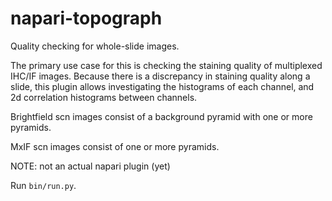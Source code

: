 # napari-topograph
Quality checking for whole-slide images.

The primary use case for this is checking the staining quality of multiplexed IHC/IF images. Because there is a discrepancy in staining quality along a slide, this plugin allows investigating the histograms of each channel, and 2d correlation histograms between channels.

Brightfield scn images consist of a background pyramid with one or more pyramids.

MxIF scn images consist of one or more pyramids.

NOTE: not an actual napari plugin (yet)

Run `bin/run.py`.
